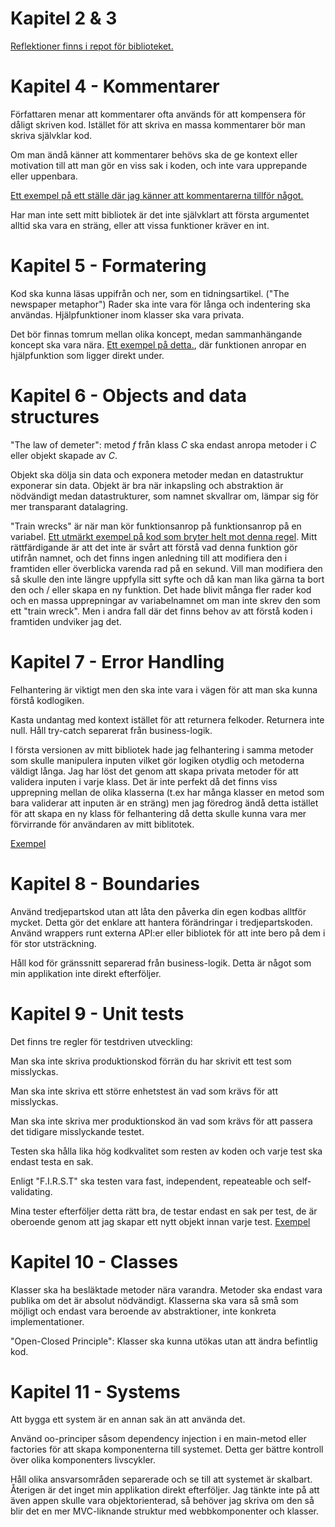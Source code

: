 # Kapitel 2 & 3

[Reflektioner finns i repot för biblioteket.](https://github.com/ma225tq/stringManipulationLib/blob/L2/reflektion.md)

# Kapitel 4 - Kommentarer

Författaren menar att kommentarer ofta används för att kompensera för dåligt skriven kod. Istället för att skriva en massa kommentarer bör man skriva självklar kod.

Om man ändå känner att kommentarer behövs ska de ge kontext eller motivation till att man gör en viss sak i koden, och inte vara upprepande eller uppenbara.

[Ett exempel på ett ställe där jag känner att kommentarerna tillför något.](./img/Screenshot%202023-11-30%20at%2020.18.19.png)

Har man inte sett mitt bibliotek är det inte självklart att första argumentet alltid ska vara en sträng, eller att vissa funktioner kräver en int.

# Kapitel 5 - Formatering

Kod ska kunna läsas uppifrån och ner, som en tidningsartikel. ("The newspaper metaphor")
Rader ska inte vara för långa och indentering ska användas. Hjälpfunktioner inom klasser ska vara privata.

Det bör finnas tomrum mellan olika koncept, medan sammanhängande koncept ska vara nära. [Ett exempel på detta.](./img/Screenshot%202023-11-30%20at%2020.27.37.png), där funktionen anropar en hjälpfunktion som ligger direkt under.

# Kapitel 6 - Objects and data structures

"The law of demeter": metod *f* från klass *C* ska endast anropa metoder i *C* eller objekt skapade av *C*.

Objekt ska dölja sin data och exponera metoder medan en datastruktur exponerar sin data. Objekt är bra när inkapsling och abstraktion är nödvändigt medan datastrukturer, som namnet skvallrar om, lämpar sig för mer transparant datalagring.

"Train wrecks" är när man kör funktionsanrop på funktionsanrop på en variabel. [Ett utmärkt exempel på kod som bryter helt mot denna regel](./img/Screenshot%202023-11-30%20at%2020.37.07.pn). Mitt rättfärdigande är att det inte är svårt att förstå vad denna funktion gör utifrån namnet, och det finns ingen anledning till att modifiera den i framtiden eller överblicka varenda rad på en sekund. Vill man modifiera den så skulle den inte längre uppfylla sitt syfte och då kan man lika gärna ta bort den och / eller skapa en ny funktion. Det hade blivit många fler rader kod och en massa upprepningar av variabelnamnet om man inte skrev den som ett "train wreck". Men i andra fall där det finns behov av att förstå koden i framtiden undviker jag det.

# Kapitel 7 - Error Handling

Felhantering är viktigt men den ska inte vara i vägen för att man ska kunna förstå kodlogiken.

Kasta undantag med kontext istället för att returnera felkoder. Returnera inte null. Håll try-catch separerat från business-logik.

I första versionen av mitt bibliotek hade jag felhantering i samma metoder som skulle manipulera inputen vilket gör logiken otydlig och metoderna väldigt långa. Jag har löst det genom att skapa privata metoder för att validera inputen i varje klass. Det är inte perfekt då det finns viss upprepning mellan de olika klasserna (t.ex har många klasser en metod som bara validerar att inputen är en sträng) men jag föredrog ändå detta istället för att skapa en ny klass för felhantering då detta skulle kunna vara mer förvirrande för användaren av mitt biblitotek.

[Exempel](./img/Screenshot%202023-11-30%20at%2022.34.47.png)

# Kapitel 8 - Boundaries

Använd tredjepartskod utan att låta den påverka din egen kodbas alltför mycket. Detta gör det enklare att hantera förändringar i tredjepartskoden. Använd wrappers runt externa API:er eller bibliotek för att inte bero på dem i för stor utsträckning.

Håll kod för gränssnitt separerad från business-logik. Detta är något som min applikation inte direkt efterföljer. 

# Kapitel 9 - Unit tests

Det finns tre regler för testdriven utveckling:

Man ska inte skriva produktionskod förrän du har skrivit ett test som misslyckas.

Man ska inte skriva ett större enhetstest än vad som krävs för att misslyckas.

Man ska inte skriva mer produktionskod än vad som krävs för att passera det tidigare misslyckande testet.

Testen ska hålla lika hög kodkvalitet som resten av koden och varje test ska endast testa en sak.

Enligt "F.I.R.S.T" ska testen vara fast, independent, repeateable och self-validating.

Mina tester efterföljer detta rätt bra, de testar endast en sak per test, de är oberoende genom att jag skapar ett nytt objekt innan varje test. [Exempel](./img/Screenshot%202023-11-30%20at%2023.17.43.png)

# Kapitel 10 - Classes

Klasser ska ha besläktade metoder nära varandra. Metoder ska endast vara publika om det är absolut nödvändigt. Klasserna ska vara så små som möjligt och endast vara beroende av abstraktioner, inte konkreta implementationer.

"Open-Closed Principle": Klasser ska kunna utökas utan att ändra befintlig kod.

# Kapitel 11 - Systems

Att bygga ett system är en annan sak än att använda det. 

Använd oo-principer såsom dependency injection i en main-metod eller factories för att skapa komponenterna till systemet. Detta ger bättre kontroll över olika komponenters livscykler.

Håll olika ansvarsområden separerade och se till att systemet är skalbart. Återigen är det inget min applikation direkt efterföljer. Jag tänkte inte på att även appen skulle vara objektorienterad, så behöver jag skriva om den så blir det en mer MVC-liknande struktur med webbkomponenter och klasser.


